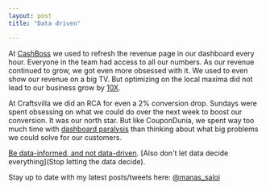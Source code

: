 ```yaml
---
layout: post
title: "Data driven"

---
```


At [CashBoss](https://www.linkedin.com/pulse/how-we-scaled-cashboss-500k-downloads-5-months-manas-j-saloi/) we used to refresh the revenue page in our dashboard every hour. Everyone in the team had access to all our numbers. As our revenue continued to grow, we got even more obsessed with it. We used to even show our revenue on a big TV. But optimizing on the local maxima did not lead to our business grow by [10X](https://manassaloi.com/2020/01/04/add-a-zero.html).


At Craftsvilla we did an RCA for even a 2% conversion drop. Sundays were spent obsessing on what we could do over the next week to boost our conversion. It was our north star. But like CouponDunia, we spent way too much time with [dashboard paralysis](https://mobile.twitter.com/jmj/status/1228035392256892937) than thinking about what big problems we could solve for our customers.

[Be data-informed, and not data-driven](https://andrewchen.co/know-the-difference-between-data-informed-and-versus-data-driven/). [Also don't let data decide everything](Stop letting the data decide).

Stay up to date with my latest posts/tweets here: [@manas_saloi](http://twitter.com/manas_saloi)
